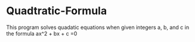 # Quadtratic-Formula
This program solves quadatic equations when given integers a, b, and c in the formula ax^2 + bx + c =0
